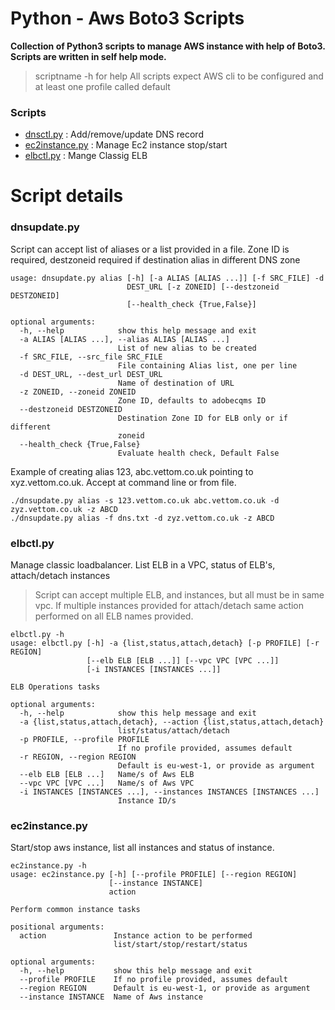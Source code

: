 # Python - Aws Boto3 Scripts
**Collection of Python3 scripts to manage AWS instance with help of Boto3. Scripts are written in self help mode.**
> scriptname -h for help
> All scripts expect AWS cli to be configured and at least one profile called default

### Scripts 
- [dnsctl.py](https://github.com/vettom/Aws-Boto3#dnsupdatepy)               : Add/remove/update DNS record
- [ec2instance.py](https://github.com/vettom/Aws-Boto3#ec2instancepy)             : Manage Ec2 instance stop/start
- [elbctl.py](https://github.com/vettom/Aws-Boto3#elbctlpy)             : Mange Classig ELB 

# Script details

### dnsupdate.py
  Script can accept list of aliases or a list provided in a file. Zone ID is required, destzoneid required if destination alias in different DNS zone

``` 
usage: dnsupdate.py alias [-h] [-a ALIAS [ALIAS ...]] [-f SRC_FILE] -d
                          DEST_URL [-z ZONEID] [--destzoneid DESTZONEID]
                          [--health_check {True,False}]

optional arguments:
  -h, --help            show this help message and exit
  -a ALIAS [ALIAS ...], --alias ALIAS [ALIAS ...]
                        List of new alias to be created
  -f SRC_FILE, --src_file SRC_FILE
                        File containing Alias list, one per line
  -d DEST_URL, --dest_url DEST_URL
                        Name of destination of URL
  -z ZONEID, --zoneid ZONEID
                        Zone ID, defaults to adobecqms ID
  --destzoneid DESTZONEID
                        Destination Zone ID for ELB only or if different
                        zoneid
  --health_check {True,False} 
                        Evaluate health check, Default False 
```

Example of creating alias 123, abc.vettom.co.uk pointing to xyz.vettom.co.uk. Accept at command line or from file.

``` 
./dnsupdate.py alias -s 123.vettom.co.uk abc.vettom.co.uk -d zyz.vettom.co.uk -z ABCD 
./dnsupdate.py alias -f dns.txt -d zyz.vettom.co.uk -z ABCD
```

### elbctl.py
  Manage classic loadbalancer. List ELB in a VPC, status of ELB's, attach/detach instances
  > Script can accept multiple ELB, and instances, but all must be in same vpc. If multiple instances provided for attach/detach same action performed on all ELB names provided.

```
elbctl.py -h
usage: elbctl.py [-h] -a {list,status,attach,detach} [-p PROFILE] [-r REGION]
                 [--elb ELB [ELB ...]] [--vpc VPC [VPC ...]]
                 [-i INSTANCES [INSTANCES ...]]

ELB Operations tasks

optional arguments:
  -h, --help            show this help message and exit
  -a {list,status,attach,detach}, --action {list,status,attach,detach}
                        list/status/attach/detach
  -p PROFILE, --profile PROFILE
                        If no profile provided, assumes default
  -r REGION, --region REGION
                        Default is eu-west-1, or provide as argument
  --elb ELB [ELB ...]   Name/s of Aws ELB
  --vpc VPC [VPC ...]   Name/s of Aws VPC
  -i INSTANCES [INSTANCES ...], --instances INSTANCES [INSTANCES ...]
                        Instance ID/s

```


### ec2instance.py
Start/stop aws instance, list all instances and status of instance.

```
ec2instance.py -h
usage: ec2instance.py [-h] [--profile PROFILE] [--region REGION]
                      [--instance INSTANCE]
                      action

Perform common instance tasks

positional arguments:
  action               Instance action to be performed
                       list/start/stop/restart/status

optional arguments:
  -h, --help           show this help message and exit
  --profile PROFILE    If no profile provided, assumes default
  --region REGION      Default is eu-west-1, or provide as argument
  --instance INSTANCE  Name of Aws instance
```
